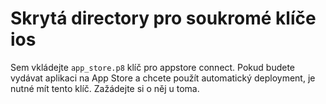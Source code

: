 # Skrytá directory pro soukromé klíče ios

Sem vkládejte `app_store.p8` klíč pro appstore connect. Pokud budete vydávat aplikaci na App Store a chcete použít automatický deployment, je nutné mít tento klíč. Zažádejte si o něj u toma.
